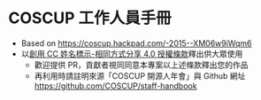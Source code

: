 # COSCUP 工作人員手冊

* Based on https://coscup.hackpad.com/-2015--XM06w9iWqm6
* 以[創用 CC 姓名標示-相同方式分享 4.0 授權條款](https://creativecommons.org/licenses/by-sa/4.0/)釋出供大眾使用
    * 歡迎提供 PR，貢獻者視同同意本專案以上述條款釋出您的作品
    * 再利用時請註明來源「COSCUP 開源人年會」與 Github 網址 https://github.com/COSCUP/staff-handbook